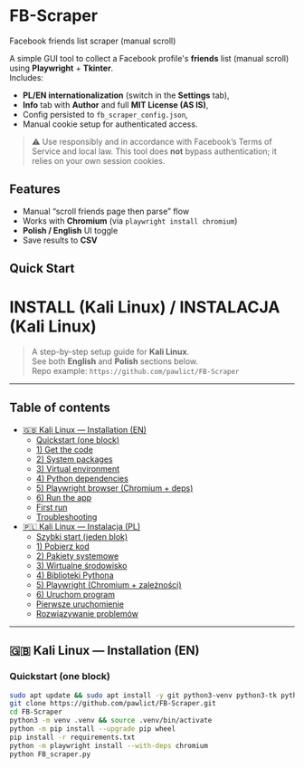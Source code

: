 # FB-Scraper
Facebook friends list scraper (manual scroll)

A simple GUI tool to collect a Facebook profile's **friends** list (manual scroll) using **Playwright** + **Tkinter**.  
Includes:
- **PL/EN internationalization** (switch in the **Settings** tab),
- **Info** tab with **Author** and full **MIT License (AS IS)**,
- Config persisted to `fb_scraper_config.json`,
- Manual cookie setup for authenticated access.

> ⚠️ Use responsibly and in accordance with Facebook’s Terms of Service and local law. This tool does **not** bypass authentication; it relies on your own session cookies.

## Features
- Manual “scroll friends page then parse” flow
- Works with **Chromium** (via `playwright install chromium`)
- **Polish / English** UI toggle
- Save results to **CSV**

## Quick Start

# INSTALL (Kali Linux) / INSTALACJA (Kali Linux)

> A step-by-step setup guide for **Kali Linux**.  
> See both **English** and **Polish** sections below.  
> Repo example: `https://github.com/pawlict/FB-Scraper`

---

## Table of contents
- [🇬🇧 Kali Linux — Installation (EN)](#-kali-linux--installation-en)
  - [Quickstart (one block)](#quickstart-one-block)
  - [1) Get the code](#1-get-the-code)
  - [2) System packages](#2-system-packages)
  - [3) Virtual environment](#3-virtual-environment)
  - [4) Python dependencies](#4-python-dependencies)
  - [5) Playwright browser (Chromium + deps)](#5-playwright-browser-chromium--deps)
  - [6) Run the app](#6-run-the-app)
  - [First run](#first-run)
  - [Troubleshooting](#troubleshooting)
- [🇵🇱 Kali Linux — Instalacja (PL)](#-kali-linux--instalacja-pl)
  - [Szybki start (jeden blok)](#szybki-start-jeden-blok)
  - [1) Pobierz kod](#1-pobierz-kod)
  - [2) Pakiety systemowe](#2-pakiety-systemowe)
  - [3) Wirtualne środowisko](#3-wirtualne-środowisko)
  - [4) Biblioteki Pythona](#4-biblioteki-pythona)
  - [5) Playwright (Chromium + zależności)](#5-playwright-chromium--zależności)
  - [6) Uruchom program](#6-uruchom-program)
  - [Pierwsze uruchomienie](#pierwsze-uruchomienie)
  - [Rozwiązywanie problemów](#rozwiązywanie-problemów)

---

## 🇬🇧 Kali Linux — Installation (EN)

### Quickstart (one block)
```bash
sudo apt update && sudo apt install -y git python3-venv python3-tk python3-dev build-essential
git clone https://github.com/pawlict/FB-Scraper.git
cd FB-Scraper
python3 -m venv .venv && source .venv/bin/activate
python -m pip install --upgrade pip wheel
pip install -r requirements.txt
python -m playwright install --with-deps chromium
python FB_scraper.py

